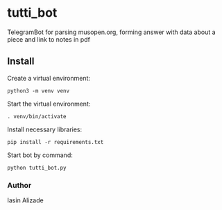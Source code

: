 # tutti_bot

TelegramBot for parsing musopen.org, forming answer with data about a piece and link to notes in pdf

## Install
Create a virtual environment:

```python3 -m venv venv```

Start the virtual environment:

```. venv/bin/activate```

Install necessary libraries:

```pip install -r requirements.txt```

Start bot by command:

```python tutti_bot.py```

### Author
Iasin Alizade